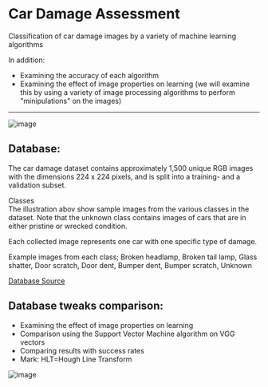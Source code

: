 
<h1>Car Damage Assessment</h1>

Classification of car damage images by a variety of machine learning algorithms    
     
In addition:
- Examining the accuracy of each algorithm
- Examining the effect of image properties on learning (we will examine this by using a variety of image processing algorithms to perform "minipulations" on the images)

------------------------------

![image](https://user-images.githubusercontent.com/68508896/178482762-3aae3c24-9edd-4a58-97ee-56214d70626b.png)


<h2>Database:</h2>

The car damage dataset contains approximately 1,500 unique RGB images with the dimensions 224 x 224 pixels, and is split into a training- and a validation subset.

Classes   
The illustration abov show sample images from the various classes in the dataset. Note that the unknown class contains images of cars that are in either pristine or wrecked condition.

Each collected image represents one car with one specific type of damage.

Example images from each class; Broken headlamp, Broken tail lamp, Glass shatter, Door scratch, Door dent, Bumper dent, Bumper scratch, Unknown   

[Database Source](https://www.kaggle.com/datasets/hamzamanssor/car-damage-assessment)


<h2>Database tweaks comparison:</h2>  

- Examining the effect of image properties on learning    
- Comparison using the Support Vector Machine algorithm on VGG vectors
- Comparing results with success rates
- Mark: HLT=Hough Line Transform

![image](https://user-images.githubusercontent.com/68508896/178497518-a0811d4c-3ae5-4c93-87ad-ab43f76bec32.png)

